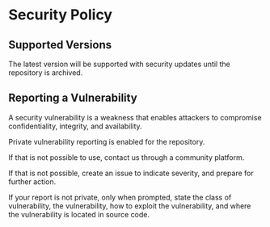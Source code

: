 # Security Policy

## Supported Versions

The latest version will be supported with security updates until the repository is archived.

## Reporting a Vulnerability

A security vulnerability is a weakness that enables attackers to compromise confidentiality, integrity, and availability.

Private vulnerability reporting is enabled for the repository.

If that is not possible to use, contact us through a community platform.

If that is not possible, create an issue to indicate severity, and prepare for further action.

If your report is not private, only when prompted, state the class of vulnerability, the vulnerability, how to exploit the vulnerability, and where the vulnerability is located in source code.

